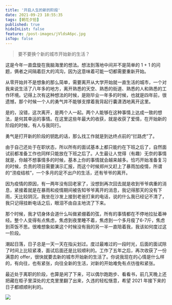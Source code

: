 ```yaml
---
title: '开启人生的新的阶段'
date: 2021-09-23 18:55:35
tags: [朝花夕拾]
published: true
hideInList: false
feature: /post-images/jVldsA6pc.jpg
isTop: false
---
```

> 要不要换个新的城市开始新的生活？

这是今年一直盘旋在我脑海里的想法。想法到落地中间并不是简单的 1 + 1 的问题，俩者之间隔着巨大的鸿沟，因为这意味着可能一切都需要重新开始。

从零开始并不是想象的那么简单，需要离开从大学开始就一直生活的城市，一个对我来说生活了八年多的地方，离开熟悉的天空、熟悉的街道、熟悉的人和熟悉的工作环境。记得上次有这种想法的时候，是刚毕业一年多的时候，也就是四年前，很遗憾，那个时候一个人的勇气并不能够支撑着我背起行囊潇洒地离开这里。

是的，没错，这次离开，是两个人一起。两个人能够在这种事情上达成一致的想法，是何其幸运的事情。在这里这些年最大的收获，就是收获了爱情，在开始新的阶段的时候，有人与我同行。

勇气是打开新的阶段的钥匙的话，那么找工作就是到达终点前的“拦路虎”了。

由于自己还处于在职状态，所以所有的面试基本上都只能约在下班之后了，自然面试前都准备工作也同样只能放在下班之后了。人生最让人觉得（有趣）无奈的事情就是，你越不想事情多的时候，基本上你的事情就会越来越多。恰巧开始准备复习的时候，负责的项目需要演示汇报，而这个时候郑州又赶上了暴雨加疫情，所谓的“涝疫结核”，一个多月的足不出户的生活，还有爷爷的离开。

因为疫情的原因，有一两年没有回老家了，没想到再次回去就是收到爷爷病重的消息，紧接着就是在暴雨和疫情期间被告知爷爷离开的消息，我记得那天的没有下雨，天比较阴沉，我坐在沙发上接到老爸打来的电话，说的什么我已经记不清了，我只记得挂断电话之后，眼泪不由自主地流了下来。

那个时候，我才切身体会道什么叫做紧绷着的弦，所有的事情都在不停地拉扯着神经。整个人变得有点焦虑，焦虑到夜里睡不着，焦虑到一个多月瘦了6-7斤，焦虑到茶饭不思。很难想象如果这个时候没有我的另一半一直陪着我，我该如何度过这一阶段。

潮起日落，日子总是一天一天在指尖划过。度过最难过的一段时光，后面的面试除了时间上比较紧凑，面试后面还是比较顺利的。工作了五年之后，再次收获了一份满意的 offer，很快就要去新的城市开始新的生活了。你说我现在的心情是什么样的，有向往，也有紧张，向往全新的生活，对新的开始难免有点彷徨和紧张。

最近处于离职的阶段，也算是闲了下来，可以偶尔跑跑步、看看书，前几天晚上还把藏在柜子里深处的尤克里里翻了出来，久违的轻松惬意，希望 2021 年接下来的日子都顺顺利利的。

![](https://www.leetao94.cn/post-images/1632399527176.jpg)






